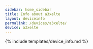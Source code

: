 ```yaml
---
sidebar: home_sidebar
title: Info about a3xelte
layout: deviceinfo
permalink: /devices/a3xelte/
device: a3xelte
---
```

{% include templates/device_info.md %}
